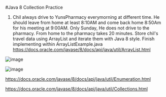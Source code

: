 #Java 8 Collection Practice
1. Chil always drive to YunsPharmacy everymorning at different time. He should leave from home at least 8:10AM and come back home 8:50Am for his meeting at 9:00AM.
   Only Sunday, He does not drive to the pharmacy. From home to the pharmacy takes 20 minutes.
   Store chil's travel data using ArrayList and iterate them with Java 8 style.
   Finish implementing within ArrayListExample.java
https://docs.oracle.com/javase/8/docs/api/java/util/ArrayList.html

![image](https://user-images.githubusercontent.com/76067750/117606062-15a66780-b127-11eb-98a0-871621db338d.png)

![image](https://user-images.githubusercontent.com/76067750/118215770-34b33b00-b440-11eb-8d1e-b90b1c491b40.png)

https://docs.oracle.com/javase/8/docs/api/java/util/Enumeration.html

https://docs.oracle.com/javase/8/docs/api/java/util/Collections.html





